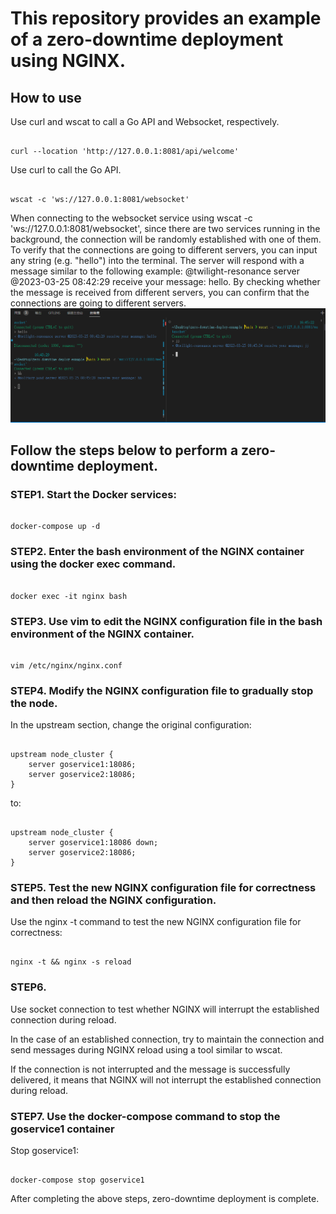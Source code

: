 # This repository provides an example of a zero-downtime deployment using NGINX.

## How to use

Use curl and wscat to call a Go API and Websocket, respectively.
<pre><code>
curl --location 'http://127.0.0.1:8081/api/welcome'
</code></pre>

Use curl to call the Go API.

<pre><code>
wscat -c 'ws://127.0.0.1:8081/websocket'
</code></pre>


When connecting to the websocket service using wscat -c 'ws://127.0.0.1:8081/websocket', since there are two services running in the background, the connection will be randomly established with one of them. To verify that the connections are going to different servers, you can input any string (e.g. "hello") into the terminal. The server will respond with a message similar to the following example: @twilight-resonance server @2023-03-25 08:42:29 receive your message: hello. By checking whether the message is received from different servers, you can confirm that the connections are going to different servers.
![image description](example_image.png)


## Follow the steps below to perform a zero-downtime deployment.

### STEP1. Start the Docker services:

<pre><code>
docker-compose up -d
</code></pre>

### STEP2. Enter the bash environment of the NGINX container using the docker exec command.
<pre><code>
docker exec -it nginx bash
</code></pre>

### STEP3. Use vim to edit the NGINX configuration file in the bash environment of the NGINX container.
<pre><code>
vim /etc/nginx/nginx.conf
</code></pre>

### STEP4. Modify the NGINX configuration file to gradually stop the node.


In the upstream section, change the original configuration:
<pre><code>
upstream node_cluster {
    server goservice1:18086;
    server goservice2:18086;
}
</code></pre>

to:

<pre><code>
upstream node_cluster {
    server goservice1:18086 down;
    server goservice2:18086;
}
</code></pre>



### STEP5. Test the new NGINX configuration file for correctness and then reload the NGINX configuration.
Use the nginx -t command to test the new NGINX configuration file for correctness:
<pre><code>
nginx -t && nginx -s reload
</code></pre>

### STEP6.
Use socket connection to test whether NGINX will interrupt the established connection during reload.

In the case of an established connection, try to maintain the connection and send messages during NGINX reload using a tool similar to wscat.

If the connection is not interrupted and the message is successfully delivered, it means that NGINX will not interrupt the established connection during reload.


### STEP7. Use the docker-compose command to stop the goservice1 container
Stop goservice1:

<pre><code>
docker-compose stop goservice1
</code></pre>


After completing the above steps, zero-downtime deployment is complete.